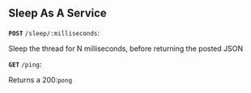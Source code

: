 ## Sleep As A Service

**`POST`** `/sleep/:milliseconds`:

  Sleep the thread for N milliseconds, before returning the posted JSON

**`GET`** `/ping`:

  Returns a 200:`pong`

